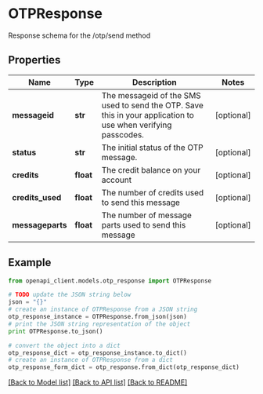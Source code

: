 # OTPResponse

Response schema for the /otp/send method

## Properties
Name | Type | Description | Notes
------------ | ------------- | ------------- | -------------
**messageid** | **str** | The messageid of the SMS used to send the OTP. Save this in your application to use when verifying passcodes. | [optional] 
**status** | **str** | The initial status of the OTP message. | [optional] 
**credits** | **float** | The credit balance on your account | [optional] 
**credits_used** | **float** | The number of credits used to send this message | [optional] 
**messageparts** | **float** | The number of message parts used to send this message | [optional] 

## Example

```python
from openapi_client.models.otp_response import OTPResponse

# TODO update the JSON string below
json = "{}"
# create an instance of OTPResponse from a JSON string
otp_response_instance = OTPResponse.from_json(json)
# print the JSON string representation of the object
print OTPResponse.to_json()

# convert the object into a dict
otp_response_dict = otp_response_instance.to_dict()
# create an instance of OTPResponse from a dict
otp_response_form_dict = otp_response.from_dict(otp_response_dict)
```
[[Back to Model list]](../README.md#documentation-for-models) [[Back to API list]](../README.md#documentation-for-api-endpoints) [[Back to README]](../README.md)


